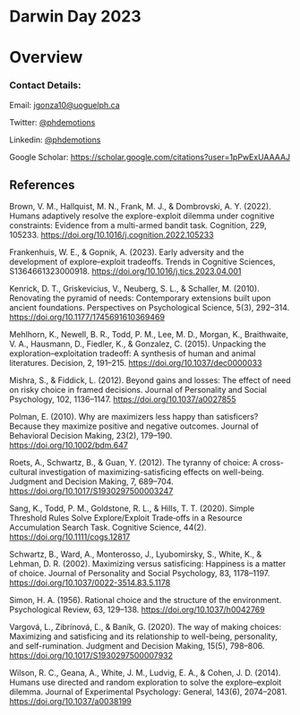 # Darwin Day 2023

# Overview
### Contact Details:
Email: jgonza10@uoguelph.ca

Twitter: [@phdemotions](https://twitter.com/phdemotions)

Linkedin: [@phdemotions](https://www.linkedin.com/in/phdemotions)

Google Scholar: https://scholar.google.com/citations?user=1pPwExUAAAAJ

## References 

Brown, V. M., Hallquist, M. N., Frank, M. J., & Dombrovski, A. Y. (2022). Humans adaptively resolve the explore-exploit dilemma under cognitive constraints: Evidence from a multi-armed bandit task. Cognition, 229, 105233. https://doi.org/10.1016/j.cognition.2022.105233


Frankenhuis, W. E., & Gopnik, A. (2023). Early adversity and the development of explore–exploit tradeoffs. Trends in Cognitive Sciences, S1364661323000918. https://doi.org/10.1016/j.tics.2023.04.001


Kenrick, D. T., Griskevicius, V., Neuberg, S. L., & Schaller, M. (2010). Renovating the pyramid of needs: Contemporary extensions built upon ancient foundations. Perspectives on Psychological Science, 5(3), 292–314. https://doi.org/10.1177/1745691610369469


Mehlhorn, K., Newell, B. R., Todd, P. M., Lee, M. D., Morgan, K., Braithwaite, V. A., Hausmann, D., Fiedler, K., & Gonzalez, C. (2015). Unpacking the exploration–exploitation tradeoff: A synthesis of human and animal literatures. Decision, 2, 191–215. https://doi.org/10.1037/dec0000033


Mishra, S., & Fiddick, L. (2012). Beyond gains and losses: The effect of need on risky choice in framed decisions. Journal of Personality and Social Psychology, 102, 1136–1147. https://doi.org/10.1037/a0027855


Polman, E. (2010). Why are maximizers less happy than satisficers? Because they maximize positive and negative outcomes. Journal of Behavioral Decision Making, 23(2), 179–190. https://doi.org/10.1002/bdm.647


Roets, A., Schwartz, B., & Guan, Y. (2012). The tyranny of choice: A cross-cultural investigation of maximizing-satisficing effects on well-being. Judgment and Decision Making, 7, 689–704. https://doi.org/10.1017/S1930297500003247


Sang, K., Todd, P. M., Goldstone, R. L., & Hills, T. T. (2020). Simple Threshold Rules Solve Explore/Exploit Trade‐offs in a Resource Accumulation Search Task. Cognitive Science, 44(2). https://doi.org/10.1111/cogs.12817


Schwartz, B., Ward, A., Monterosso, J., Lyubomirsky, S., White, K., & Lehman, D. R. (2002). Maximizing versus satisficing: Happiness is a matter of choice. Journal of Personality and Social Psychology, 83, 1178–1197. https://doi.org/10.1037/0022-3514.83.5.1178


Simon, H. A. (1956). Rational choice and the structure of the environment. Psychological Review, 63, 129–138. https://doi.org/10.1037/h0042769


Vargová, L., Zibrínová, Ľ., & Baník, G. (2020). The way of making choices: Maximizing and satisficing and its relationship to well-being, personality, and self-rumination. Judgment and Decision Making, 15(5), 798–806. https://doi.org/10.1017/S1930297500007932


Wilson, R. C., Geana, A., White, J. M., Ludvig, E. A., & Cohen, J. D. (2014). Humans use directed and random exploration to solve the explore–exploit dilemma. Journal of Experimental Psychology: General, 143(6), 2074–2081. https://doi.org/10.1037/a0038199


 
